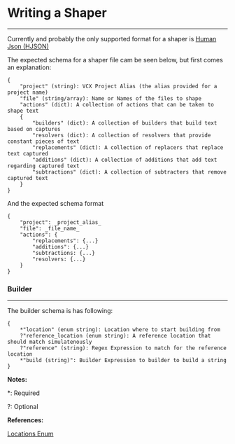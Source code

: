 # Writing a Shaper
___

Currently and probably the only supported format for a shaper
is [Human Json (HJSON)](https://hjson.github.io/)

The expected schema for a shaper file cam be seen below, but first comes an explanation:

```
{
    "project" (string): VCX Project Alias (the alias provided for a project name)
    "file" (string/array): Name or Names of the files to shape
    "actions" (dict): A collection of actions that can be taken to shape text
    {
        "builders" (dict): A collection of builders that build text based on captures
        "resolvers (dict): A collection of resolvers that provide constant pieces of text
        "replacements" (dict): A collection of replacers that replace text captured
        "additions" (dict): A collection of additions that add text regarding captured text
        "subtractions" (dict): A collection of subtracters that remove captured text
    }
}
```

And the expected schema format

```
{
    "project": _project_alias_
    "file": _file_name_
    "actions": {
        "replacements": {...}
        "additions": {...}
        "subtractions: {...}
        "resolvers: {...}
    }
}
```

### Builder
___

The builder schema is has following:

```
{
    *"location" (enum string): Location where to start building from
    ?"reference_location (enum string): A reference location that should match simulatenously 
    ?"reference" (string): Regex Expression to match for the reference location
    *"build (string)": Builder Expression to builder to build a string
}
```

**Notes:**

*: Required

?: Optional

**References:**

[Locations Enum](https://github.com/OriDevTeam/CodeShaper/blob/9d6d056e88d06157897208277c0dba8991c36478/Lib/Shapers/CPP/CPPPatch.cs#L111)


